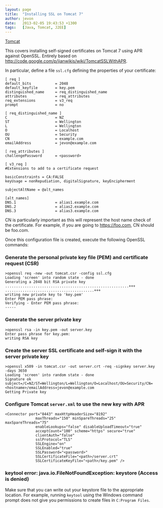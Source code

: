 ```yaml
---
layout: page
title:  "Installing SSL on Tomcat 7"
author: jevon
date:   2013-02-05 19:43:53 +1300
tags:   [Java, Tomcat, J2EE]
---
```


[Tomcat](Tomcat.md)

This covers installing self-signed certificates on Tomcat 7 using APR against OpenSSL. Entirely based on http://code.google.com/p/jianwikis/wiki/TomcatSSLWithAPR.

In particular, define a file `ssl.cfg` defining the properties of your certificate:

```
[ req ]
default_bits           = 2048
default_keyfile        = key.pem 
distinguished_name     = req_distinguished_name
attributes             = req_attributes
req_extensions         = v3_req
prompt                 = no

[ req_distinguished_name ]
C                      = NZ
ST                     = Wellington
L                      = Wellington
O                      = Localhost
OU                     = Security
CN                     = example.com
emailAddress           = jevon@example.com

[ req_attributes ]
challengePassword      = <password>

[ v3_req ]
#Extensions to add to a certificate request

basicConstraints = CA:FALSE
keyUsage = nonRepudiation, digitalSignature, keyEncipherment

subjectAltName = @alt_names

[alt_names]
DNS.1                  = alias1.example.com
DNS.2                  = alias2.example.com
DNS.3                  = alias3.example.com
```

CN is particularly important as this will represent the host name check of the certificate. For example, if you are going to https://foo.com, CN should be foo.com.

Once this configuration file is created, execute the following OpenSSL commands:

### Generate the personal private key file (PEM) and certificate request (CSR)
```
>openssl req -new -out tomcat.csr -config ssl.cfg
Loading 'screen' into random state - done
Generating a 2048 bit RSA private key
.........................................................+++
.........................................+++
writing new private key to 'key.pem'
Enter PEM pass phrase:
Verifying - Enter PEM pass phrase:
-----
```

### Generate the server private key
```
>openssl rsa -in key.pem -out server.key
Enter pass phrase for key.pem:
writing RSA key
```

### Create the server SSL certificate and self-sign it with the server private key
```
>openssl x509 -in tomcat.csr -out server.crt -req -signkey server.key -days 3650
Loading 'screen' into random state - done
Signature ok
subject=/C=NZ/ST=Wellington/L=Wellington/O=Localhost/OU=Security/CN=<hostname>/emailAddress=jevon@example.com
Getting Private key
```

### Configure Tomcat `server.xml` to use the new key with APR
```
<Connector port="8443" maxHttpHeaderSize="8192"
              maxThreads="150" minSpareThreads="25" maxSpareThreads="75"
              enableLookups="false" disableUploadTimeout="true"
              acceptCount="100" scheme="https" secure="true"
              clientAuth="false"
              sslProtocol="TLS"
              SSLEngine="on"
              SSLEnabled="true"
              SSLPassword="<password>"
              SSLCertificateFile="<path>/server.crt"
              SSLCertificateKeyFile="<path>/key.pem" />
```

### keytool error: java.io.FileNotFoundException: keystore (Access is denied)
Make sure that you can write out your keystore file to the appropriate location. For example, running `keytool` using the Windows command prompt does not give you permissions to create files in `C:Program Files`.
